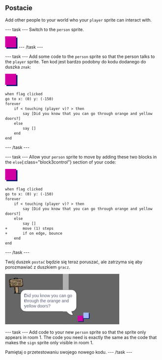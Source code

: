 ## Postacie

Add other people to your world who your `player` sprite can interact with.

\--- task \--- Switch to the `person` sprite.

![duszek postać](images/person.png) \--- /task \---

\--- task \--- Add some code to the `person` sprite so that the person talks to the `player` sprite. Ten kod jest bardzo podobny do kodu dodanego do duszka `znak`:

![person](images/person.png)

```blocks3
when flag clicked
go to x: (0) y: (-150)
forever
    if < touching (player v)? > then
        say [Did you know that you can go through orange and yellow doors?]
    else
        say []
    end
end
```

\--- /task \---

\--- task \--- Allow your `person` sprite to move by adding these two blocks in the `else`{:class="block3control"} section of your code:

![person](images/person.png)

```blocks3
when flag clicked
go to x: (0) y: (-150)
forever
    if < touching (player v)? > then
        say [Did you know that you can go through orange and yellow doors?]
    else
        say []
+       move (1) steps
+       if on edge, bounce
    end
end

```

\--- /task \---

Twój duszek `postać` będzie się teraz poruszać, ale zatrzyma się aby porozmawiać z duszkiem `gracz`.

![zrzut ekranu](images/world-person-test.png)

\--- task \--- Add code to your new `person` sprite so that the sprite only appears in room 1. The code you need is exactly the same as the code that makes the `sign` sprite only visible in room 1.

Pamiętaj o przetestowaniu swojego nowego kodu. \--- /task \---